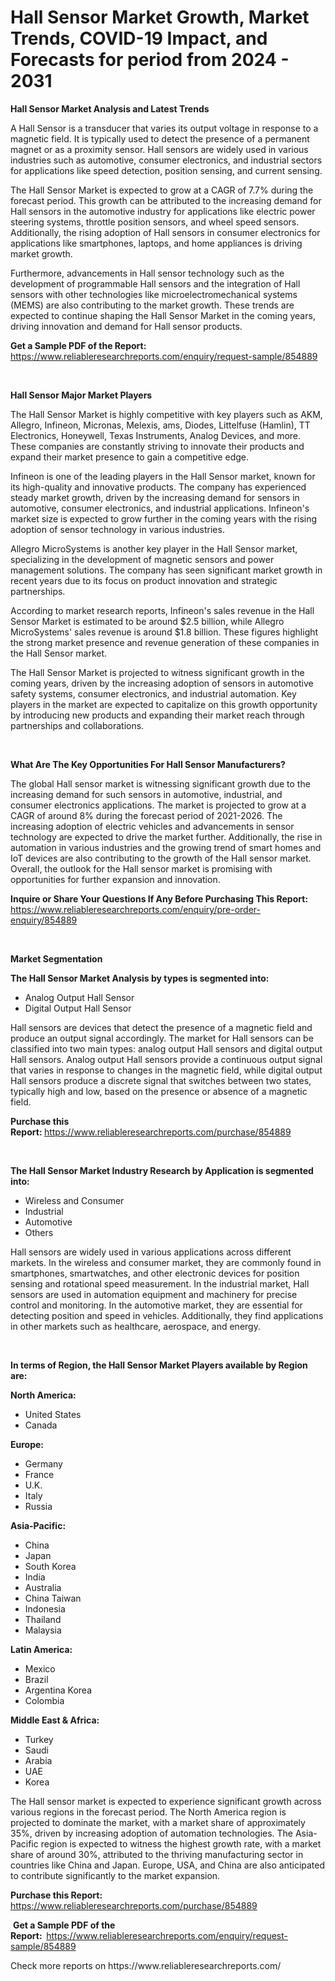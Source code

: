 <p><h1>Hall Sensor Market Growth, Market Trends, COVID-19 Impact, and Forecasts for period from 2024 - 2031</h1></p><p><strong>Hall Sensor Market Analysis and Latest Trends</strong></p>
<p><p>A Hall Sensor is a transducer that varies its output voltage in response to a magnetic field. It is typically used to detect the presence of a permanent magnet or as a proximity sensor. Hall sensors are widely used in various industries such as automotive, consumer electronics, and industrial sectors for applications like speed detection, position sensing, and current sensing.</p><p>The Hall Sensor Market is expected to grow at a CAGR of 7.7% during the forecast period. This growth can be attributed to the increasing demand for Hall sensors in the automotive industry for applications like electric power steering systems, throttle position sensors, and wheel speed sensors. Additionally, the rising adoption of Hall sensors in consumer electronics for applications like smartphones, laptops, and home appliances is driving market growth.</p><p>Furthermore, advancements in Hall sensor technology such as the development of programmable Hall sensors and the integration of Hall sensors with other technologies like microelectromechanical systems (MEMS) are also contributing to the market growth. These trends are expected to continue shaping the Hall Sensor Market in the coming years, driving innovation and demand for Hall sensor products.</p></p>
<p><strong>Get a Sample PDF of the Report:&nbsp;</strong> <a href="https://www.reliableresearchreports.com/enquiry/request-sample/854889">https://www.reliableresearchreports.com/enquiry/request-sample/854889</a></p>
<p>&nbsp;</p>
<p><strong>Hall Sensor Major Market Players</strong></p>
<p><p>The Hall Sensor Market is highly competitive with key players such as AKM, Allegro, Infineon, Micronas, Melexis, ams, Diodes, Littelfuse (Hamlin), TT Electronics, Honeywell, Texas Instruments, Analog Devices, and more. These companies are constantly striving to innovate their products and expand their market presence to gain a competitive edge.</p><p>Infineon is one of the leading players in the Hall Sensor market, known for its high-quality and innovative products. The company has experienced steady market growth, driven by the increasing demand for sensors in automotive, consumer electronics, and industrial applications. Infineon's market size is expected to grow further in the coming years with the rising adoption of sensor technology in various industries.</p><p>Allegro MicroSystems is another key player in the Hall Sensor market, specializing in the development of magnetic sensors and power management solutions. The company has seen significant market growth in recent years due to its focus on product innovation and strategic partnerships.</p><p>According to market research reports, Infineon's sales revenue in the Hall Sensor Market is estimated to be around $2.5 billion, while Allegro MicroSystems' sales revenue is around $1.8 billion. These figures highlight the strong market presence and revenue generation of these companies in the Hall Sensor market.</p><p>The Hall Sensor Market is projected to witness significant growth in the coming years, driven by the increasing adoption of sensors in automotive safety systems, consumer electronics, and industrial automation. Key players in the market are expected to capitalize on this growth opportunity by introducing new products and expanding their market reach through partnerships and collaborations.</p></p>
<p>&nbsp;</p>
<p><strong>What Are The Key Opportunities For Hall Sensor Manufacturers?</strong></p>
<p><p>The global Hall sensor market is witnessing significant growth due to the increasing demand for such sensors in automotive, industrial, and consumer electronics applications. The market is projected to grow at a CAGR of around 8% during the forecast period of 2021-2026. The increasing adoption of electric vehicles and advancements in sensor technology are expected to drive the market further. Additionally, the rise in automation in various industries and the growing trend of smart homes and IoT devices are also contributing to the growth of the Hall sensor market. Overall, the outlook for the Hall sensor market is promising with opportunities for further expansion and innovation.</p></p>
<p><strong>Inquire or Share Your Questions If Any Before Purchasing This Report:</strong> <a href="https://www.reliableresearchreports.com/enquiry/pre-order-enquiry/854889">https://www.reliableresearchreports.com/enquiry/pre-order-enquiry/854889</a></p>
<p>&nbsp;</p>
<p><strong>Market Segmentation</strong></p>
<p><strong>The Hall Sensor Market Analysis by types is segmented into:</strong></p>
<p><ul><li>Analog Output Hall Sensor</li><li>Digital Output Hall Sensor</li></ul></p>
<p><p>Hall sensors are devices that detect the presence of a magnetic field and produce an output signal accordingly. The market for Hall sensors can be classified into two main types: analog output Hall sensors and digital output Hall sensors. Analog output Hall sensors provide a continuous output signal that varies in response to changes in the magnetic field, while digital output Hall sensors produce a discrete signal that switches between two states, typically high and low, based on the presence or absence of a magnetic field.</p></p>
<p><strong>Purchase this Report:&nbsp;</strong><a href="https://www.reliableresearchreports.com/purchase/854889">https://www.reliableresearchreports.com/purchase/854889</a></p>
<p>&nbsp;</p>
<p><strong>The Hall Sensor Market Industry Research by Application is segmented into:</strong></p>
<p><ul><li>Wireless and Consumer</li><li>Industrial</li><li>Automotive</li><li>Others</li></ul></p>
<p><p>Hall sensors are widely used in various applications across different markets. In the wireless and consumer market, they are commonly found in smartphones, smartwatches, and other electronic devices for position sensing and rotational speed measurement. In the industrial market, Hall sensors are used in automation equipment and machinery for precise control and monitoring. In the automotive market, they are essential for detecting position and speed in vehicles. Additionally, they find applications in other markets such as healthcare, aerospace, and energy.</p></p>
<p>&nbsp;</p>
<p><strong>In terms of Region, the Hall Sensor Market Players available by Region are:</strong></p>
<p>
    <p> <strong> North America: </strong>
        <ul>
            <li>United States</li>
            <li>Canada</li>
        </ul>
        </p> 
    <p> <strong> Europe: </strong>
        <ul>
            <li>Germany</li>
            <li>France</li>
            <li>U.K.</li>
            <li>Italy</li>
            <li>Russia</li>
        </ul>
        </p> 
    <p> <strong> Asia-Pacific: </strong>
        <ul>
            <li>China</li>
            <li>Japan</li>
            <li>South Korea</li>
            <li>India</li>
            <li>Australia</li>
            <li>China Taiwan</li>
            <li>Indonesia</li>
            <li>Thailand</li>
            <li>Malaysia</li>
        </ul>
        </p> 
    <p> <strong> Latin America: </strong>
        <ul>
            <li>Mexico</li>
            <li>Brazil</li>
            <li>Argentina Korea</li>
            <li>Colombia</li>
        </ul>
        </p> 
    <p> <strong> Middle East & Africa: </strong>
        <ul>
            <li>Turkey</li>
            <li>Saudi</li>
            <li>Arabia</li>
            <li>UAE</li>
            <li>Korea</li>
        </ul>
    </p>
    </p>
<p><p>The Hall sensor market is expected to experience significant growth across various regions in the forecast period. The North America region is projected to dominate the market, with a market share of approximately 35%, driven by increasing adoption of automation technologies. The Asia-Pacific region is expected to witness the highest growth rate, with a market share of around 30%, attributed to the thriving manufacturing sector in countries like China and Japan. Europe, USA, and China are also anticipated to contribute significantly to the market expansion.</p></p>
<p><strong>Purchase this Report: </strong><a href="https://www.reliableresearchreports.com/purchase/854889">https://www.reliableresearchreports.com/purchase/854889</a></p>
<p>&nbsp;<strong>Get a Sample PDF of the Report:&nbsp;&nbsp;</strong><a href="https://www.reliableresearchreports.com/enquiry/request-sample/854889">https://www.reliableresearchreports.com/enquiry/request-sample/854889</a></p>
<p><strong></strong></p>
<p>Check more reports on https://www.reliableresearchreports.com/</p>